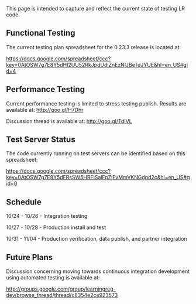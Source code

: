 This page is intended to capture and reflect the current state of testing LR code.

## Functional Testing

The current testing plan spreadsheet for the 0.23.3 release is located at: 

https://docs.google.com/spreadsheet/ccc?key=0AtOSW7g7E8Y5dHI2UU52RkJpdUdiZnEzNlJBeTdJYUE&hl=en_US#gid=4

## Performance Testing

Current performance testing is limited to stress testing publish.  Results are available at: http://goo.gl/H7Dhr

Discussion thread is available at: http://goo.gl/TdIVL 

## Test Server Status

The code currently running on test servers can be identified based on this spreadsheet: 

https://docs.google.com/spreadsheet/ccc?key=0AtOSW7g7E8Y5dFRsSW5HRFlSalFpZjFvMmVKNGdpd2c&hl=en_US#gid=0

## Schedule

10/24 - 10/26 - Integration testing

10/27 - 10/28 - Production install and test

10/31 - 11/04 - Production verification, data publish, and partner integration

## Future Plans

Discussion concerning moving towards continuous integration development using automated testing is available at:

http://groups.google.com/group/learningreg-dev/browse_thread/thread/c8354e2ce923573
